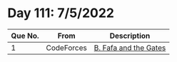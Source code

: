 # Day 111: 7/5/2022

| Que No. | From | Description |
| --- | --- | --- |
| 1 | CodeForces | [B. Fafa and the Gates](https://codeforces.com/problemset/problem/935/B) |

